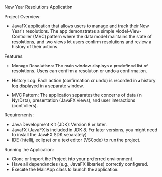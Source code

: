 
New Year Resolutions Application 


Project Overview:

- JavaFX application that allows users to manage and track their New Year's resolutions.
  The app demonstrates a simple Model-View-Controller (MVC) pattern where the data model maintains the state of resolutions,
  and two views let users confirm resolutions and review a history of their actions.

Features:

- Manage Resolutions:
  The main window displays a predefined list of resolutions. Users can confirm a resolution or undo a confirmation.

- History Log:
  Each action (confirmation or undo) is recorded in a history log displayed in a separate window.

- MVC Pattern:
  The application separates the concerns of data (in NyrData), presentation (JavaFX views), and user interactions (controllers).


 Requirements:
 
 - Java Development Kit (JDK): Version 8 or later.
 - JavaFX (JavaFX is included in JDK 8. For later versions, you might need to install the JavaFX SDK separately)
 - IDE (intellij, eclipse) or a text editor (VSCode) to run the project.


 Running the Application:
 - Clone or Import the Project into your preferred environment.
 - Have all dependencies (e.g., JavaFX libraries) correctly configured.
 - Execute the MainApp class to launch the application.
 
